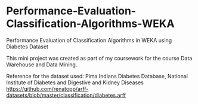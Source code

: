 # Performance-Evaluation-Classification-Algorithms-WEKA
Performance Evaluation of Classification Algorithms in WEKA using Diabetes Dataset

This mini project was created as part of my coursework for the course Data Warehouse and Data Mining.

Reference for the dataset used:
Pima Indians Diabetes Database, National Institute of Diabetes and Digestive and Kidney Diseases
https://github.com/renatopp/arff-datasets/blob/master/classification/diabetes.arff
